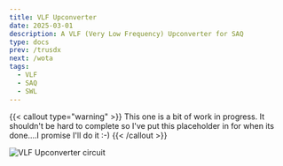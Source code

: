 ```yaml
---
title: VLF Upconverter
date: 2025-03-01
description: A VLF (Very Low Frequency) Upconverter for SAQ
type: docs
prev: /trusdx
next: /wota
tags:
  - VLF
  - SAQ
  - SWL
---
```


{{< callout type="warning" >}}
  This one is a bit of work in progress. It shouldn't be hard to complete so I've put this placeholder in for when its done....I promise I'll do it :-)
{{< /callout >}}


![VLF Upconverter circuit](/img/vlfup.png#centre)
